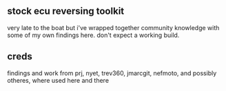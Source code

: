 ## stock ecu reversing toolkit

very late to the boat but i've wrapped together community knowledge with some of my own findings here. don't expect a working build.
  

## creds
findings and work from prj, nyet, trev360, jmarcgit, nefmoto, and possibly otheres, where used here and there